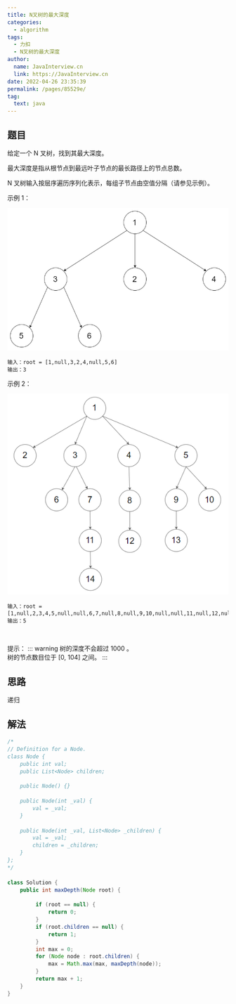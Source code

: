 ```yaml
---
title: N叉树的最大深度
categories: 
  - algorithm
tags: 
  - 力扣
  - N叉树的最大深度
author: 
  name: JavaInterview.cn
  link: https://JavaInterview.cn
date: 2022-04-26 23:35:39
permalink: /pages/85529e/
tag: 
  text: java
---
```



## 题目
给定一个 N 叉树，找到其最大深度。

最大深度是指从根节点到最远叶子节点的最长路径上的节点总数。

N 叉树输入按层序遍历序列化表示，每组子节点由空值分隔（请参见示例）。

示例 1：

![](../../../media/pictures/leetcode/narytreeexample.png)


    输入：root = [1,null,3,2,4,null,5,6]
    输出：3
示例 2：

![](../../../media/pictures/leetcode/sample_4_964.png)


    输入：root = [1,null,2,3,4,5,null,null,6,7,null,8,null,9,10,null,null,11,null,12,null,13,null,null,14]
    输出：5
 

提示：
::: warning
树的深度不会超过 1000 。\
树的节点数目位于 [0, 104] 之间。
:::

## 思路
递归

## 解法
```java
/*
// Definition for a Node.
class Node {
    public int val;
    public List<Node> children;

    public Node() {}

    public Node(int _val) {
        val = _val;
    }

    public Node(int _val, List<Node> _children) {
        val = _val;
        children = _children;
    }
};
*/

class Solution {
    public int maxDepth(Node root) {
          
         if (root == null) {
             return 0;
         }
         if (root.children == null) {
             return 1;
         }
         int max = 0;
         for (Node node : root.children) {
             max = Math.max(max, maxDepth(node));
         }
         return max + 1;   
    }
}
```